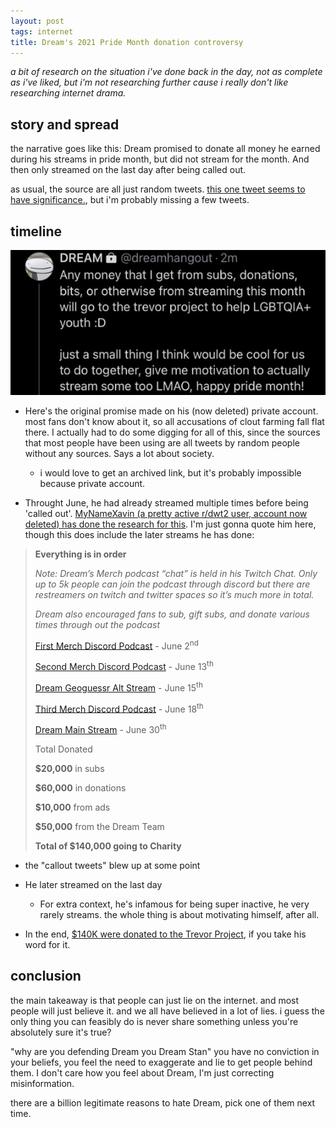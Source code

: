 ```yaml
---
layout: post
tags: internet
title: Dream's 2021 Pride Month donation controversy
---
```


_a bit of research on the situation i've done back in the day, not as complete as i've liked, but i'm not researching further cause i really don't like researching internet drama._

## story and spread
the narrative goes like this: Dream promised to donate all money he earned during his streams in pride month, but did not stream for the month. And then only streamed on the last day after being called out.

as usual, the source are all just random tweets. [this one tweet seems to have significance.](https://web.archive.org/web/20210630171210/https://twitter.com/gunksnorter/status/1410250025746276353), but i'm probably missing a few tweets.

## timeline
![](/assets/images/post-images/dream-pride-donation-announcement.png)

- Here's the original promise made on his (now deleted) private account. most fans don't know about it, so all accusations of clout farming fall flat there. I actually had to do some digging for all of this, since the sources that most people have been using are all tweets by random people without any sources. Says a lot about society.
  - i would love to get an archived link, but it's probably impossible because private account.

- Throught June, he had already streamed multiple times before being 'called out'. [MyNameXavin (a pretty active r/dwt2 user, account now deleted) has done the research for this](https://web.archive.org/web/20211016071840/https://www.reddit.com/user/MyNameXavin/comments/p75g5i/dream_stream_discord_podcasts_in_june/?utm_medium=android_app&utm_source=share). I'm just gonna quote him here, though this does include the later streams he has done:

<blockquote>
<p><strong>Everything is in order</strong></p><p><em>Note: Dream’s Merch podcast “chat” is held in his Twitch Chat. Only up to 5k people can join the podcast through discord but there are restreamers on twitch and twitter spaces so it’s much more in total.</em></p><p><em>Dream also encouraged fans to sub, gift subs, and donate various times through out the podcast</em></p><p><a href="https://web.archive.org/web/20211016071840/https://youtu.be/OtcyVUlAt_s" post="[object Object]" rel="noopener nofollow ugc" target="_blank">First Merch Discord Podcast</a> - June 2<sup>nd</sup></p><p><a href="https://web.archive.org/web/20211016071840/https://youtu.be/O81wHHTg3k0" post="[object Object]" rel="noopener nofollow ugc" target="_blank">Second Merch Discord Podcast</a> - June 13<sup>th</sup></p><p><a href="https://web.archive.org/web/20211016071840/https://youtu.be/Bv7MAOg6Gxk" post="[object Object]" rel="noopener nofollow ugc" target="_blank">Dream Geoguessr Alt Stream</a> - June 15<sup>th</sup></p><p><a href="https://web.archive.org/web/20211016071840/https://youtu.be/cieO6juYfeY" post="[object Object]" rel="noopener nofollow ugc" target="_blank">Third Merch Discord Podcast</a> - June 18<sup>th</sup></p><p><a href="https://web.archive.org/web/20211016071840/https://youtu.be/xP8eMW7-Rwg" post="[object Object]" rel="noopener nofollow ugc" target="_blank">Dream Main Stream</a> - June 30<sup>th</sup></p><div>Total Donated</div><p><strong>$20,000</strong> in subs</p><p><strong>$60,000</strong> in donations</p><p><strong>$10,000</strong> from ads</p><p><strong>$50,000</strong> from the Dream Team</p><p><strong>Total of $140,000 going to Charity</strong></p>
</blockquote>


- the "callout tweets" blew up at some point

- He later streamed on the last day
  - For extra context, he's infamous for being super inactive, he very rarely streams. the whole thing is about motivating himself, after all.

- In the end, [$140K were donated to the Trevor Project](https://twitter.com/dreamwastaken/status/1410361954192039939), if you take his word for it.

## conclusion
the main takeaway is that people can just lie on the internet. and most people will just believe it. and we all have believed in a lot of lies. i guess the only thing you can feasibly do is never share something unless you're absolutely sure it's true?

"why are you defending Dream you Dream Stan" you have no conviction in your beliefs, you feel the need to exaggerate and lie to get people behind them. I don't care how you feel about Dream, I'm just correcting misinformation.

there are a billion legitimate reasons to hate Dream, pick one of them next time.
